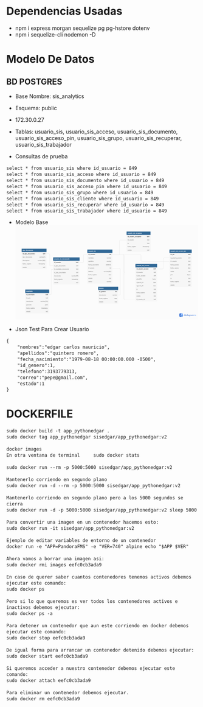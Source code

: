 # Dependencias Usadas
- npm i express morgan sequelize pg pg-hstore  dotenv
- npm i sequelize-cli nodemon -D

# Modelo De Datos

## BD POSTGRES 

- Base Nombre: sis_analytics
- Esquema: public
- 172.30.0.27
- Tablas: usuario_sis, usuario_sis_acceso, usuario_sis_documento, usuario_sis_acceso_pin, usuario_sis_grupo, usuario_sis_recuperar, usuario_sis_trabajador

- Consultas de prueba
```
select * from usuario_sis where id_usuario = 849
select * from usuario_sis_acceso where id_usuario = 849
select * from usuario_sis_documento where id_usuario = 849
select * from usuario_sis_acceso_pin where id_usuario = 849
select * from usuario_sis_grupo where id_usuario = 849
select * from usuario_sis_cliente where id_usuario = 849
select * from usuario_sis_recuperar where id_usuario = 849
select * from usuario_sis_trabajador where id_usuario = 849
```
- Modelo Base
![Image text](bdauth.png)


- Json Test Para Crear Usuario
```
{
    "nombres":"edgar carlos mauricio",
    "apellidos":"quintero romero",
    "fecha_nacimiento":"1979-08-18 00:00:00.000 -0500",
    "id_genero":1,
    "telefono":3193779313,
    "correo":"pepe@gmail.com",
    "estado":1
}
```





# DOCKERFILE 

```
sudo docker build -t app_pythonedgar .
sudo docker tag app_pythonedgar sisedgar/app_pythonedgar:v2

docker images
En otra ventana de terminal     sudo docker stats

sudo docker run --rm -p 5000:5000 sisedgar/app_pythonedgar:v2

Mantenerlo corriendo en segundo plano
sudo docker run -d --rm -p 5000:5000 sisedgar/app_pythonedgar:v2

Mantenerlo corriendo en segundo plano pero a los 5000 segundos se cierra
sudo docker run -d -p 5000:5000 sisedgar/app_pythonedgar:v2 sleep 5000

Para convertir una imagen en un contenedor hacemos esto:
sudo docker run -it sisedgar/app_pythonedgar:v2

Ejemplo de editar variables de entorno de un contenedor
docker run -e "APP=PandoraFMS" -e "VER=740" alpine echo "$APP $VER"

Ahora vamos a borrar una imagen asi:
sudo docker rmi images eefc0cb3ada9

En caso de querer saber cuantos contenedores tenemos activos debemos ejecutar este comando:
sudo docker ps

Pero si lo que queremos es ver todos los contenedores activos e inactivos debemos ejecutar:
sudo docker ps -a

Para detener un contenedor que aun este corriendo en docker debemos ejecutar este comando:
sudo docker stop eefc0cb3ada9

De igual forma para arrancar un contenedor detenido debemos ejecutar:
sudo docker start eefc0cb3ada9

Si queremos acceder a nuestro contenedor debemos ejecutar este comando:
sudo docker attach eefc0cb3ada9

Para eliminar un contenedor debemos ejecutar.
sudo docker rm eefc0cb3ada9

```